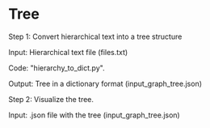 # Tree
Step 1: Convert hierarchical text into a tree structure

Input: Hierarchical text file (files.txt)

Code: "hierarchy_to_dict.py".

Output: Tree in a dictionary format (input_graph_tree.json)



Step 2: Visualize the tree.

Input: .json file with the tree (input_graph_tree.json)
